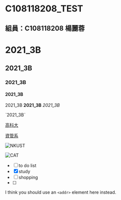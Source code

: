 # C108118208_TEST 

## 組員：C108118208 楊麗蓉

# 2021_3B

## 2021_3B

### 2021_3B

#### 2021_3B


2021_3B **2021_3B** *2021_3B* 

ˋ2021_3Bˋ

[高科大](https://www.nkust.edu.tw)

[資管系](https://mis.nkust.edu.tw/)

![NKUST](https://www.nkust.edu.tw/var/file/0/1000/img/513/182513897.png "NKUST")

![CAT](https://image.presslogic.com/cats.presslogic.com/wp-content/uploads/2020/04/f6fab0c0f705f5727c3d0ccb0dd2a382.jpg "CAT")

- [ ] to do list
- [x] study
- [ ] shopping
- [ ] 

I think you should use an
`<addr>` element here instead.
